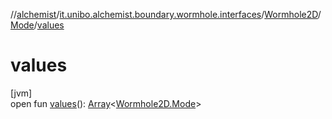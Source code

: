 //[alchemist](../../../../index.md)/[it.unibo.alchemist.boundary.wormhole.interfaces](../../index.md)/[Wormhole2D](../index.md)/[Mode](index.md)/[values](values.md)

# values

[jvm]\
open fun [values](values.md)(): [Array](https://kotlinlang.org/api/latest/jvm/stdlib/kotlin/-array/index.html)<[Wormhole2D.Mode](index.md)>

